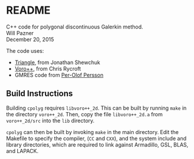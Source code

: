 # README #

C++ code for polygonal discontinuous Galerkin method.  
Will Pazner  
December 20, 2015

The code uses:

- [Triangle](https://www.cs.cmu.edu/~quake/triangle.html), from Jonathan Shewchuk
- [Voro++](http://math.lbl.gov/voro++/), from Chris Rycroft
- GMRES code from [Per-Olof Persson](http://persson.berkeley.edu)

## Build Instructions

Building `cpolyg` requires `libvoro++_2d`. This can be built by running `make` in the 
directory `voro++_2d`. Then, copy the file `libvoro++_2d.a` from `voro++_2d/src` into 
the `lib` directory.

`cpolyg` can then be built by invoking `make` in the main directory. Edit the Makefile 
to specify the compiler, (`CC` and `CXX`), and the system include and library 
directories, which are required to link against Armadillo, GSL, BLAS, and LAPACK.
